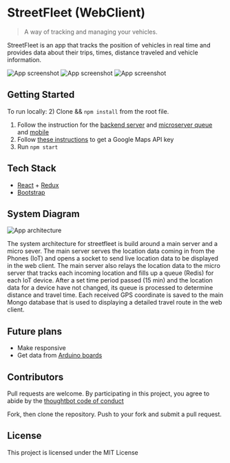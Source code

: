 # StreetFleet (WebClient)

> A way of tracking and managing your vehicles.

StreetFleet is an app that tracks the position of vehicles in real time and provides data about their trips, times, distance traveled and vehicle information.

![App screenshot](https://github.com/nikwib/streetfleet-webclient/blob/develop/screenshots/HomePage.jpg)
![App screenshot](https://github.com/nikwib/streetfleet-webclient/blob/develop/screenshots/MapView.jpg)
![App screenshot](https://github.com/nikwib/streetfleet-webclient/blob/develop/screenshots/FleetOverview.jpg)

## Getting Started
To run locally:
2) Clone && `npm install` from the root file.
1) Follow the instruction for the [backend server](https://github.com/nikwib/streetfleet-webclient) and [microserver queue](https://github.com/nikwib/streetfleet-mq) and [mobile](https://github.com/nikwib/streetfleet-mobile)
3) Follow [these instructions](https://developers.google.com/maps/documentation/javascript/get-api-key) to get a Google Maps API key
4) Run `npm start`

## Tech Stack

* [React](reactjs.org) + [Redux](redux.js.org)
* [Bootstrap](getbootstrap.com)

## System Diagram
![App architecture](https://github.com/nikwib/streetfleet-backend/blob/develop/Architecture.jpg)

The system architecture for streetfleet is build around a main server and a micro sever. The main server serves the location data coming in from the Phones (IoT) and opens a socket to send live location data to be displayed in the web client. The main server also relays the location data to the micro server that tracks each incoming location and fills up a queue (Redis) for each IoT device. After a set time period passed (15 min) and the location data for a device have not changed, its queue is processed to determine distance and travel time. Each received GPS coordinate is saved to the main Mongo database that is used to displaying a detailed travel route in the web client.  

## Future plans

* Make responsive
* Get data from [Arduino boards](www.arduino.cc)

## Contributors

Pull requests are welcome. By participating in this project, you agree to abide by the [thoughtbot code of conduct](https://thoughtbot.com/open-source-code-of-conduct)

Fork, then clone the repository. Push to your fork and submit a pull request.

## License

This project is licensed under the MIT License
